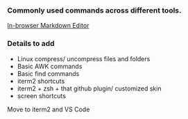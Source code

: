 ### Commonly used commands across different tools.

[In-browser Markdown Editor](https://stackedit.io/)

### Details to add
- Linux compress/ uncompress files and folders
- Basic AWK commands
- Basic find commands
- iterm2 shortcuts
- iterm2 + zsh + that github plugin/ customized skin
- screen shortcuts


Move to iterm2 and VS Code
